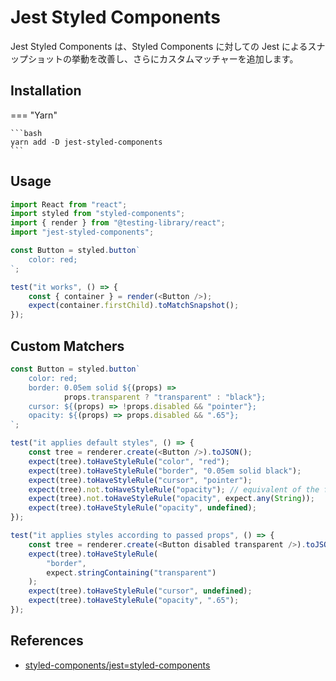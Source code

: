 # Jest Styled Components

Jest Styled Components は、Styled Components に対しての Jest によるスナップショットの挙動を改善し、さらにカスタムマッチャーを追加します。

## Installation

=== "Yarn"

    ```bash
    yarn add -D jest-styled-components
    ```

## Usage

```ts
import React from "react";
import styled from "styled-components";
import { render } from "@testing-library/react";
import "jest-styled-components";

const Button = styled.button`
    color: red;
`;

test("it works", () => {
    const { container } = render(<Button />);
    expect(container.firstChild).toMatchSnapshot();
});
```

## Custom Matchers

```ts
const Button = styled.button`
    color: red;
    border: 0.05em solid ${(props) =>
            props.transparent ? "transparent" : "black"};
    cursor: ${(props) => !props.disabled && "pointer"};
    opacity: ${(props) => props.disabled && ".65"};
`;

test("it applies default styles", () => {
    const tree = renderer.create(<Button />).toJSON();
    expect(tree).toHaveStyleRule("color", "red");
    expect(tree).toHaveStyleRule("border", "0.05em solid black");
    expect(tree).toHaveStyleRule("cursor", "pointer");
    expect(tree).not.toHaveStyleRule("opacity"); // equivalent of the following two
    expect(tree).not.toHaveStyleRule("opacity", expect.any(String));
    expect(tree).toHaveStyleRule("opacity", undefined);
});

test("it applies styles according to passed props", () => {
    const tree = renderer.create(<Button disabled transparent />).toJSON();
    expect(tree).toHaveStyleRule(
        "border",
        expect.stringContaining("transparent")
    );
    expect(tree).toHaveStyleRule("cursor", undefined);
    expect(tree).toHaveStyleRule("opacity", ".65");
});
```

## References

-   [styled-components/jest=styled-components](https://github.com/styled-components/jest-styled-components)
